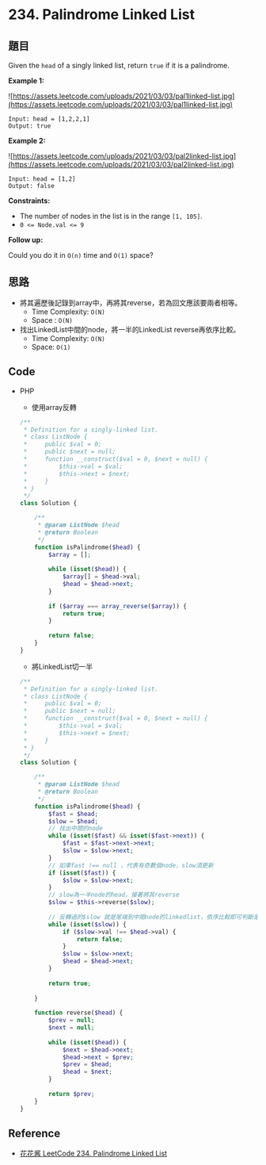 # 234. Palindrome Linked List

## 題目

Given the `head` of a singly linked list, return `true` if it is a palindrome.

**Example 1:**

![https://assets.leetcode.com/uploads/2021/03/03/pal1linked-list.jpg](https://assets.leetcode.com/uploads/2021/03/03/pal1linked-list.jpg)

```
Input: head = [1,2,2,1]
Output: true

```

**Example 2:**

![https://assets.leetcode.com/uploads/2021/03/03/pal2linked-list.jpg](https://assets.leetcode.com/uploads/2021/03/03/pal2linked-list.jpg)

```
Input: head = [1,2]
Output: false

```

**Constraints:**

- The number of nodes in the list is in the range `[1, 105]`.
- `0 <= Node.val <= 9`

**Follow up:**

Could you do it in `O(n)` time and `O(1)` space?

## 思路

- 將其遍歷後記錄到array中，再將其reverse，若為回文應該要兩者相等。
    - Time Complexity: `O(N)`
    - Space : `O(N)`
- 找出LinkedList中間的node，將一半的LinkedList reverse再依序比較。
    - Time Complexity: `O(N)`
    - Space: `O(1)`

## Code

- PHP
    - 使用array反轉

    ```php
    /**
     * Definition for a singly-linked list.
     * class ListNode {
     *     public $val = 0;
     *     public $next = null;
     *     function __construct($val = 0, $next = null) {
     *         $this->val = $val;
     *         $this->next = $next;
     *     }
     * }
     */
    class Solution {

        /**
         * @param ListNode $head
         * @return Boolean
         */
        function isPalindrome($head) {
            $array = [];
            
            while (isset($head)) {
                $array[] = $head->val;
                $head = $head->next;
            }
            
            if ($array === array_reverse($array)) {
                return true;
            }
            
            return false;
        }
    }
    ```

    - 將LinkedList切一半

    ```php
    /**
     * Definition for a singly-linked list.
     * class ListNode {
     *     public $val = 0;
     *     public $next = null;
     *     function __construct($val = 0, $next = null) {
     *         $this->val = $val;
     *         $this->next = $next;
     *     }
     * }
     */
    class Solution {

        /**
         * @param ListNode $head
         * @return Boolean
         */
        function isPalindrome($head) {
            $fast = $head;
            $slow = $head;
            // 找出中間的node
            while (isset($fast) && isset($fast->next)) {
                $fast = $fast->next->next;
                $slow = $slow->next;
            }
            // 如果fast !== null ，代表有奇數個node，slow須更新
            if (isset($fast)) {
                $slow = $slow->next;
            }
            // slow為一半node的head，接著將其reverse
            $slow = $this->reverse($slow); 
            
            // 反轉過的$slow 就是尾端到中間node的linkedlist，依序比較即可判斷是否為迴文
            while (isset($slow)) {
                if ($slow->val !== $head->val) {
                    return false;
                }
                $slow = $slow->next;
                $head = $head->next;
            }
            
            return true;
            
        }
        
        function reverse($head) {
            $prev = null;
            $next = null;
        
            while (isset($head)) {
                $next = $head->next;
                $head->next = $prev;
                $prev = $head;
                $head = $next;
            }
            
            return $prev;
        }
    }
    ```

## Reference

- [花花酱 LeetCode 234. Palindrome Linked List](https://zxi.mytechroad.com/blog/list/leetcode-234-palindrome-linked-list/)